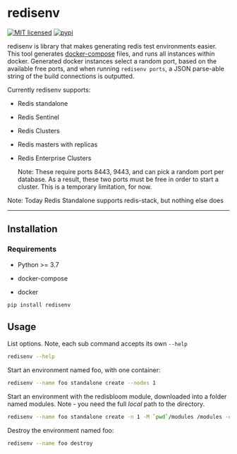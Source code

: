 # redisenv

[![MIT licensed](https://img.shields.io/badge/license-MIT-blue.svg)](./LICENSE)
[![pypi](https://badge.fury.io/py/redisenv.svg)](https://pypi.org/project/redisenv/)

redisenv is library that makes generating redis test environments easier. This tool generates [docker-compose](https://docs.docker.com/compose/) files, and runs all instances within docker.  Generated docker instances select a random port, based on the available free ports, and when running ```redisenv ports```, a JSON parse-able string of the build connections is outputted.

Currently redisenv supports:

* Redis standalone

* Redis Sentinel

* Redis Clusters

* Redis masters with replicas

* Redis Enterprise Clusters

    Note: These require ports 8443, 9443, and can pick a random port per database. As a result, these two ports must be free in order to start a cluster. This is a temporary limitation, for now.

Note: Today Redis Standalone supports redis-stack, but nothing else does

----

## Installation

### Requirements

* Python >= 3.7

* docker-compose

* docker

```bash
pip install redisenv
```

## Usage

List options. Note, each sub command accepts its own ```--help```

```bash
redisenv --help
```

Start an environment named foo, with one container:

```bash
redisenv --name foo standalone create --nodes 1
```

Start an environment with the redisbloom module, downloaded into a folder named modules. Note - you need the full *local* path to the directory.

```bash
redisenv --name foo standalone create -n 1 -M `pwd`/modules /modules -o "--loadmodule /modules/redisbloom.so"
```

Destroy the environment named foo:

```bash
redisenv --name foo destroy
```
